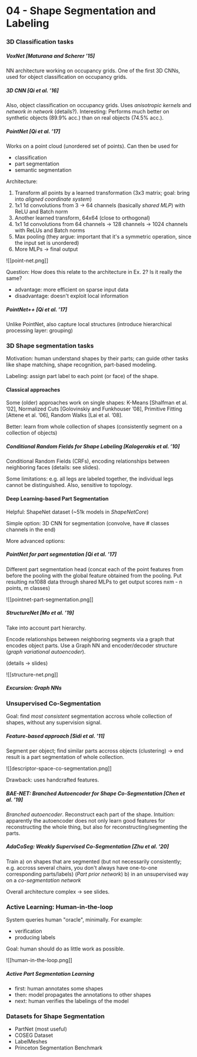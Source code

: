 # 04 - Shape Segmentation and Labeling

### 3D Classification tasks
##### VoxNet [Maturana and Scherer ’15]
NN architecture working on occupancy grids. One of the first 3D CNNs, used for object classification on occupancy grids.

##### 3D CNN [Qi et al. ’16]
Also, object classification on occupancy grids. Uses *anisotropic kernels* and *network in network* (details?). Interesting: Performs much better on synthetic objects (89.9% acc.) than on real objects (74.5% acc.).

##### PointNet [Qi et al. ’17]
Works on a point cloud (unordered set of points). Can then be used for
- classification
- part segmentation
- semantic segmentation

Architecture:
1. Transform all points by a learned transformation (3x3 matrix; goal: bring into *aligned coordinate system*)
2. 1x1 1d convolutions from 3 -> 64 channels (basically *shared MLP*) with ReLU and Batch norm
3. Another learned transform, 64x64 (close to orthogonal)
4. 1x1 1d convolutions from 64 channels -> 128 channels -> 1024 channels  with ReLUs and Batch norms
5. Max pooling (they argue: important that it's a symmetric operation, since the input set is unordered)
6. More MLPs -> final output

![[point-net.png]]

Question: How does this relate to the architecture in Ex. 2? Is it really the same?

- advantage: more efficient on sparse input data
- disadvantage: doesn't exploit local information

##### PointNet++ [Qi et al. ’17]
Unlike PointNet, also capture local structures (introduce hierarchical processing layer: grouping)

### 3D Shape segmentation tasks
Motivation: human understand shapes by their parts; can guide other tasks like shape matching, shape recognition, part-based modeling.

Labeling: assign part label to each point (or face) of the shape.

#### Classical approaches
Some (older) approaches work on single shapes: K-Means [Shalfman et al. ’02], Normalized Cuts [Golovinskiy and Funkhouser ’08], Primitive Fitting [Attene et al. ’06], Random Walks [Lai et al. ’08].

Better: learn from whole collection of shapes (consistently segment on a collection of objects)

##### Conditional Random Fields for Shape Labeling [Kalogerakis et al. ’10]
Conditional Random Fields (CRFs), encoding relationships between neighboring faces (details: see slides). 

Some limitations: e.g. all legs are labeled together, the individual legs cannot be distinguished. Also, sensitive to topology.

#### Deep Learning-based Part Segmentation
Helpful: ShapeNet dataset (~51k models in *ShapeNetCore*)

Simple option: 3D CNN for segmentation (convolve, have # classes channels in the end)

More advanced options:
##### PointNet for part segmentation [Qi et al. ’17]
Different part segmentation head (concat each of the point features from before the pooling with the global feature obtained from the pooling. Put resulting nx1088 data through shared MLPs to get output scores nxm - n points, m classes)

![[pointnet-part-segmentation.png]]

##### StructureNet [Mo et al. ’19]
Take into account part hierarchy.

Encode relationships between neighboring segments via a graph that encodes object parts. Use a Graph NN and encoder/decoder structure (*graph variational autoencoder*). 

(details -> slides)

![[structure-net.png]]

##### Excursion: Graph NNs

### Unsupervised Co-Segmentation
Goal: find *most consistent* segmentation accross whole collection of shapes, without any supervision signal.

##### Feature-based approach [Sidi et al. '11]
Segment per object; find similar parts accross objects (clustering) -> end result is a part segmentation of whole collection.

![[descriptor-space-co-segmentation.png]]

Drawback: uses handcrafted features.

##### BAE-NET: Branched Autoencoder for Shape Co-Segmentation [Chen et al. ’19]
*Branched autoencoder*. Reconstruct each part of the shape. Intuition: apparently the autoencoder does not only learn good features for reconstructing the whole thing, but also for reconstructing/segmenting the parts.

##### AdaCoSeg: Weakly Supervised Co-Segmentation [Zhu et al. '20]
Train 
a) on shapes that are segmented (but not necessarily consistently; e.g. accross several chairs, you don't always have one-to-one corresponding parts/labels) (*Part prior network*)
b) in an unsupervised way on a *co-segmentation network*

Overall architecture complex -> see slides.



### Active Learning: Human-in-the-loop
System queries human "oracle", minimally. For example: 
- verification
- producing labels

Goal: human should do as little work as possible.

![[human-in-the-loop.png]]

##### Active Part Segmentation Learning
- first: human annotates some shapes
- then: model propagates the annotations to other shapes
- next: human verifies the labelings of the model

### Datasets for Shape Segmentation
- PartNet (most useful)
- COSEG Dataset
- LabelMeshes
- Princeton Segmentation Benchmark